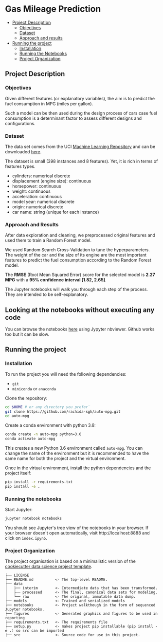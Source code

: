 # Gas Mileage Prediction

- [Project Description](#project-description)
  - [Objectives](#objectives)
  - [Dataset](#dataset)
  - [Approach and results](#approach-and-results)
- [Running the project](#running-the-project)
  - [Installation](#installation)
  - [Running the Notebooks](#running-the-notebooks)
  - [Project Organization](#project-organization)


## Project Description

### Objectives

Given different features (or explanatory variables), the aim is to predict the fuel consumption in MPG (miles per gallon).

Such a model can be then used during the design process of cars case fuel consumption is a determinant factor to assess different designs and configurations.

### Dataset

The data set comes from the UCI [Machine Learning Repository](https://archive.ics.uci.edu/ml/) and can be downloaded [here](https://archive.ics.uci.edu/ml/datasets/auto+mpg).

The dataset is small (398 instances and 8 features). Yet, it is rich in terms of features types.

- cylinders: numerical discrete
- displacement (engine size): continuous
- horsepower: continuous
- weight: continuous
- acceleration: continuous
- model year: numerical discrete
- origin: numerical discrete
- car name: string (unique for each instance)

### Approach and Results

After data exploration and cleaning, we preprocessed original features and used them to train a Random Forest model.

We used Random Search Cross-Validation to tune the hyperparameters. The weight of the car and the size of its engine are the most important features to predict the fuel consumption according to the Random Forest model.

The __RMSE__ (Root Mean Squared Error) score for the selected model is __2.27 MPG__ with a __95% confidence interval [1.82, 2.65]__.

The Jupyter notebooks will walk you through each step of the process. They are intended to be self-explanatory.

## Looking at the notebooks without executing any code

You can browse the notebooks [here](https://nbviewer.jupyter.org/github/rachida-sgh/auto-mpg/blob/master/notebooks/index.ipynb) using Jypyter nbviewer. Github works too but it can be slow. 

## Running the project

### Installation

To run the project you will need the following dependencies:

- `git`
- `miniconda` or `anaconda`

Clone the repository:

```bash
cd $HOME # or any directory you prefer`
git clone https://github.com/rachida-sgh/auto-mpg.git
cd auto-mpg
```

Create a conda environment with python 3.6:

```bash
conda create -n auto-mpg python=3.6
conda activate auto-mpg
```

This creates a new Python 3.6 environment called `auto-mpg`. You can change the name of the environment but it is recommended to have the same name for both the project and the virtual environment.

Once in the virtual environment, install the python dependencies and the project itself:

```bash
pip install -r requirements.txt
pip install -e .
```

### Running the notebooks

Start Jupyter:

```bash
jupyter notebook notebooks
```

You should see Jupyter's tree view of the notebooks in your browser. If your browser doesn't open automatically, visit http://localhost:8888 and click on `index.ipynb`.


### Project Organization

The project organisation is based on a minimalistic version of the [cookiecutter data science project template](https://cookiecutter.readthedocs.io/en/latest/installation.html).

    ├── LICENSE
    ├── README.md          <- The top-level README.
    ├── data
    │   ├── interim        <- Intermediate data that has been transformed.
    │   ├── processed      <- The final, canonical data sets for modeling.
    │   └── raw            <- The original, immutable data dump.
    ├── models             <- Trained and serialized models
    ├── notebooks          <- Project walkthough in the form of sequenced Jupyter notebooks.
    ├── figures            <- Generated graphics and figures to be used in reporting
    ├── requirements.txt   <- The requirements file
    ├── setup.py           <- makes project pip installable (pip install -e .) so src can be imported
    ├── src                <- Source code for use in this project.
